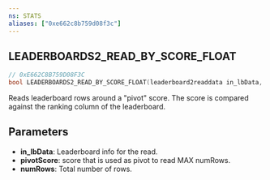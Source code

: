 ```yaml
---
ns: STATS
aliases: ["0xe662c8b759d08f3c"]
---
```

## LEADERBOARDS2_READ_BY_SCORE_FLOAT

```c
// 0xE662C8B759D08F3C
bool LEADERBOARDS2_READ_BY_SCORE_FLOAT(leaderboard2readdata in_lbData, float pivotScore, int numRows);
```

Reads leaderboard rows around a "pivot" score. The score is compared against the ranking column of the leaderboard.


## Parameters
* **in_lbData**: Leaderboard info for the read.
* **pivotScore**: score that is used as pivot to read MAX numRows.
* **numRows**: Total number of rows.
